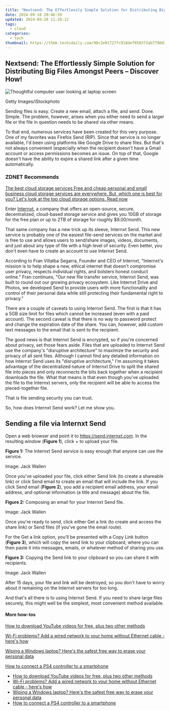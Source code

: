 ```yaml
---
title: "Nextsend: The Effortlessly Simple Solution for Distributing Big Files Amongst Peers – Discover How!"
date: 2024-09-18 20:46:59
updated: 2024-09-20 11:28:12
tags:
  - cloud
categories:
  - tech
thumbnail: https://thmb.techidaily.com/90c2e01727fc918de7950373ab7790d2b6bd79b92f560dcc1472e9356e8fe972.png
---
```


## Nextsend: The Effortlessly Simple Solution for Distributing Big Files Amongst Peers – Discover How!

![Thoughtful computer user looking at laptop screen](https://www.zdnet.com/a/img/resize/242f6596afd147956f89d4264d66998fbfa6dc69/2020/12/11/64443fb3-2778-4288-879b-ca1d29f72f0d/computeruseristock-625990542a.jpg?auto=webp&width=1280)

Getty Images/iStockphoto

Sending files is easy. Create a new email, attach a file, and send. Done. Simple. The problem, however, arises when you either need to send a larger file or the file in question needs to be shared via other means.

To that end, numerous services have been created for this very purpose. One of my favorites was Firefox Send (RIP). Since that service is no longer available, I'd been using platforms like Google Drive to share files. But that's not always convenient (especially when the recipient doesn't have a Gmail account or access permissions becomes an issue. On top of that, Google doesn't have the ability to expire a shared link after a given time automatically.

### **ZDNET** Recommends

[The best cloud storage services Free and cheap personal and small business cloud storage services are everywhere. But, which one is best for you? Let's look at the top cloud storage options.  Read now](https://www.zdnet.com/article/best-cloud-storage/)

Enter [Internxt](https://internxt.com/), a company that offers an open-source, secure, decentralized, cloud-based storage service and gives you 10GB of storage for the free plan or up to 2TB of storage for roughly $9.00/month.

That same company has a new trick up its sleeve, Internxt Send. This new service is probably one of the easiest file-send services on the market and is free to use and allows users to send/share images, videos, documents, and just about any type of file with a high level of security. Even better, you don't even have to create an account to use Internxt Send.

According to Fran Villalba Segarra, Founder and CEO of Internxt, "Internxt's mission is to help shape a new, ethical internet that doesn't compromise user privacy, respects individual rights, and bolsters honest conduct online." Fran continues, "Our new file transfer service, Internxt Send, was built to round out our growing privacy ecosystem. Like Internxt Drive and Photos, we developed Send to provide users with more functionality and control of their personal data while still protecting their fundamental right to privacy."

There are a couple of caveats to using Internxt Send. The first is that it has a 5GB size limit for files which cannot be increased (even with a paid account). The second caveat is that there is no way to password protect and change the expiration date of the share. You can, however, add custom text messages to the email that is sent to the recipient.

The good news is that Internxt Send is encrypted, so if you're concerned about privacy, set those fears aside. Files that are uploaded to Internxt Send use the company's "disruptive architecture" to maximize the security and privacy of all sent files. Although I cannot find any detailed information on how Internxt Send uses its "disruptive architecture," I'm assuming it takes advantage of the decentralized nature of Internxt Drive to split the shared file into pieces and only reconnects the bits back together when a recipient downloads the file. What that means is that even though you've uploaded the file to the Internxt servers, only the recipient will be able to access the pieced-together file.

That is file sending security you can trust.

So, how does Internxt Send work? Let me show you.

## Sending a file via Internxt Send

Open a web browser and point it to <https://send.internxt.com>. In the resulting window (**Figure 1**), click + to upload your file.

**Figure 1:** The Internxt Send service is easy enough that anyone can use the service.

Image: Jack Wallen

Once you've uploaded your file, click either Send link (to create a shareable link) or click Send email to create an email that will include the link. If you click Send email (**Figure 2**), you add a recipient email address, your email address, and optional information (a title and message) about the file.

**Figure 2:** Composing an email for your Internxt Send file.

Image: Jack Wallen

Once you're ready to send, click either Get a link (to create and access the share link) or Send files (if you've gone the email route).

For the Get a link option, you'll be presented with a Copy Link button (**Figure 3**), which will copy the send link to your clipboard, where you can then paste it into messages, emails, or whatever method of sharing you use.

**Figure 3:** Copying the Send link to your clipboard so you can share it with recipients.

Image: Jack Wallen

After 15 days, your file and link will be destroyed, so you don't have to worry about it remaining on the Internxt servers for too long.

And that's all there is to using Internxt Send. If you need to share large files securely, this might well be the simplest, most convenient method available.

#### More how-tos

[How to download YouTube videos for free, plus two other methods](https://www.zdnet.com/article/how-to-download-youtube-videos-for-free-plus-two-other-methods/ "How to download YouTube videos for free, plus two other methods")

[Wi-Fi problems? Add a wired network to your home without Ethernet cable - here's how](https://www.zdnet.com/article/wi-fi-problems-how-to-add-a-wired-network-to-your-home-without-ethernet-cable/ "Wi-Fi problems? Add a wired network to your home without Ethernet cable - here's how")

[Wiping a Windows laptop? Here's the safest free way to erase your personal data](https://www.zdnet.com/article/wiping-a-windows-laptop-heres-the-safest-free-way-to-erase-your-personal-data/ "Wiping a Windows laptop? Here's the safest free way to erase your personal data")

[How to connect a PS4 controller to a smartphone](https://www.zdnet.com/article/how-to-connect-a-ps4-controller-to-a-smartphone/ "How to connect a PS4 controller to a smartphone")

* [How to download YouTube videos for free, plus two other methods](https://www.zdnet.com/article/how-to-download-youtube-videos-for-free-plus-two-other-methods/ "How to download YouTube videos for free, plus two other methods")
* [Wi-Fi problems? Add a wired network to your home without Ethernet cable - here's how](https://www.zdnet.com/article/wi-fi-problems-how-to-add-a-wired-network-to-your-home-without-ethernet-cable/ "Wi-Fi problems? Add a wired network to your home without Ethernet cable - here's how")
* [Wiping a Windows laptop? Here's the safest free way to erase your personal data](https://www.zdnet.com/article/wiping-a-windows-laptop-heres-the-safest-free-way-to-erase-your-personal-data/ "Wiping a Windows laptop? Here's the safest free way to erase your personal data")
* [How to connect a PS4 controller to a smartphone](https://www.zdnet.com/article/how-to-connect-a-ps4-controller-to-a-smartphone/ "How to connect a PS4 controller to a smartphone")

<ins class="adsbygoogle"
     style="display:block"
     data-ad-format="autorelaxed"
     data-ad-client="ca-pub-7571918770474297"
     data-ad-slot="1223367746"></ins>



<ins class="adsbygoogle"
     style="display:block"
     data-ad-client="ca-pub-7571918770474297"
     data-ad-slot="8358498916"
     data-ad-format="auto"
     data-full-width-responsive="true"></ins>
